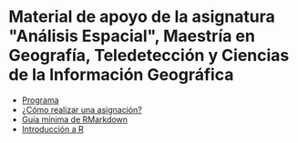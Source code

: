 # Material de apoyo de la asignatura "Análisis Espacial", Maestría en Geografía, Teledetección y Ciencias de la Información Geográfica

* [Programa](programa-analisis-espacial.md)
* [¿Cómo realizar una asignación?](ref/como-hacer-una-asignacion.md)
* [Guía mínima de RMarkdown](ref/guia-minima-de-rmarkdown.md)
* [Introducción a R](ref/introduccion-a-r.md)
